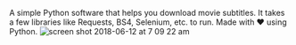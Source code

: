 A simple Python software that helps you download movie subtitles. It takes a few libraries like Requests, BS4, Selenium, etc. to run.
Made with ❤ using Python.
![screen shot 2018-06-12 at 7 09 22 am](https://user-images.githubusercontent.com/30762976/41265378-a4a74674-6e0f-11e8-8e56-41c4be37b499.png)
